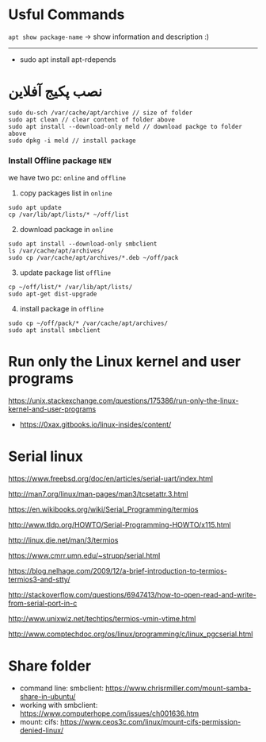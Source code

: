 # Usful Commands
`apt show package-name` -> show information and description :)

---

- sudo apt install apt-rdepends

# نصب پکیج آفلاین
```
sudo du-sch /var/cache/apt/archive // size of folder
sudo apt clean // clear content of folder above
sudo apt install --download-only meld // download packge to folder above
sudo dpkg -i meld // install package
```
### Install Offline package `NEW`
we have two pc: `online` and `offline`
1. copy packages list in `online`
```
sudo apt update
cp /var/lib/apt/lists/* ~/off/list
```
2. download package in `online`
```
sudo apt install --download-only smbclient
ls /var/cache/apt/archives/
sudo cp /var/cache/apt/archives/*.deb ~/off/pack
```
3. update package list `offline`
```
cp ~/off/list/* /var/lib/apt/lists/
sudo apt-get dist-upgrade
```
4. install package in `offline`
```
sudo cp ~/off/pack/* /var/cache/apt/archives/
sudo apt install smbclient
```



# Run only the Linux kernel and user programs
https://unix.stackexchange.com/questions/175386/run-only-the-linux-kernel-and-user-programs

- https://0xax.gitbooks.io/linux-insides/content/

# Serial linux
https://www.freebsd.org/doc/en/articles/serial-uart/index.html

http://man7.org/linux/man-pages/man3/tcsetattr.3.html

https://en.wikibooks.org/wiki/Serial_Programming/termios

http://www.tldp.org/HOWTO/Serial-Programming-HOWTO/x115.html

http://linux.die.net/man/3/termios

https://www.cmrr.umn.edu/~strupp/serial.html

https://blog.nelhage.com/2009/12/a-brief-introduction-to-termios-termios3-and-stty/

http://stackoverflow.com/questions/6947413/how-to-open-read-and-write-from-serial-port-in-c

http://www.unixwiz.net/techtips/termios-vmin-vtime.html

http://www.comptechdoc.org/os/linux/programming/c/linux_pgcserial.html

# Share folder
- command line: smbclient: https://www.chrisrmiller.com/mount-samba-share-in-ubuntu/
- working with smbclient: https://www.computerhope.com/issues/ch001636.htm
- mount: cifs: https://www.ceos3c.com/linux/mount-cifs-permission-denied-linux/
